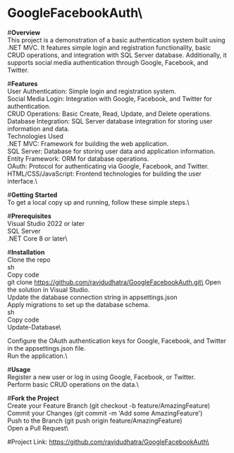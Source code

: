 # GoogleFacebookAuth\
#**Overview**\
This project is a demonstration of a basic authentication system built using .NET MVC. It features simple login and registration functionality, basic CRUD operations, and integration with SQL Server database. Additionally, it supports social media authentication through Google, Facebook, and Twitter.

#**Features** \
User Authentication: Simple login and registration system.\
Social Media Login: Integration with Google, Facebook, and Twitter for authentication.\
CRUD Operations: Basic Create, Read, Update, and Delete operations.\
Database Integration: SQL Server database integration for storing user information and data.\
Technologies Used\
.NET MVC: Framework for building the web application.\
SQL Server: Database for storing user data and application information.\
Entity Framework: ORM for database operations.\
OAuth: Protocol for authenticating via Google, Facebook, and Twitter.\
HTML/CSS/JavaScript: Frontend technologies for building the user interface.\

#**Getting Started**\
To get a local copy up and running, follow these simple steps.\

#**Prerequisites**\
Visual Studio 2022 or later\
SQL Server\
.NET Core 8 or later\

#**Installation**\
Clone the repo\
sh\
Copy code\
git clone https://github.com/ravidudhatra/GoogleFacebookAuth.git\
Open the solution in Visual Studio.\
Update the database connection string in appsettings.json\
Apply migrations to set up the database schema.\
sh\
Copy code\
Update-Database\

Configure the OAuth authentication keys for Google, Facebook, and Twitter in the appsettings.json file.\
Run the application.\

#**Usage**\
Register a new user or log in using Google, Facebook, or Twitter.\
Perform basic CRUD operations on the data.\

#**Fork the Project**\
Create your Feature Branch (git checkout -b feature/AmazingFeature)\
Commit your Changes (git commit -m 'Add some AmazingFeature')\
Push to the Branch (git push origin feature/AmazingFeature)\
Open a Pull Request\

#Project Link: https://github.com/ravidudhatra/GoogleFacebookAuth\

